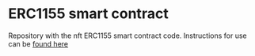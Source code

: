 # ERC1155 smart contract
Repository with the nft ERC1155 smart contract code. Instructions for use can be [found here](https://github.com/sieugene/nft-marketplace-backend "found here")
